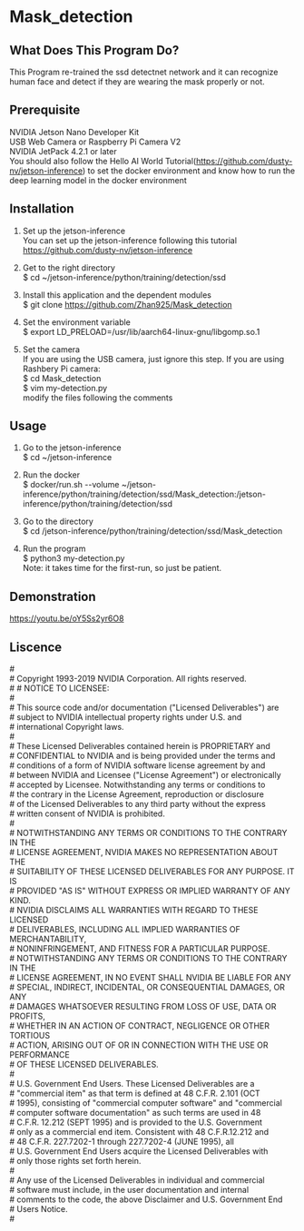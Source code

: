 # Mask_detection

## What Does This Program Do?
This Program re-trained the ssd detectnet network and it can recognize human face and detect if they are wearing the mask properly or not.

## Prerequisite
NVIDIA Jetson Nano Developer Kit\
USB Web Camera or Raspberry Pi Camera V2\
NVIDIA JetPack 4.2.1 or later\
You should also follow the Hello AI World Tutorial(https://github.com/dusty-nv/jetson-inference) to set the docker environment and know how to run the deep learning model in the docker environment

## Installation
1. Set up the jetson-inference\
You can set up the jetson-inference following this tutorial https://github.com/dusty-nv/jetson-inference

2. Get to the right directory\
$ cd ~/jetson-inference/python/training/detection/ssd

3. Install this application and the dependent modules\
$ git clone https://github.com/Zhan925/Mask_detection

4. Set the environment variable\
$ export LD_PRELOAD=/usr/lib/aarch64-linux-gnu/libgomp.so.1

5. Set the camera\
If you are using the USB camera, just ignore this step. If you are using Rashbery Pi camera:\
$ cd Mask_detection\
$ vim my-detection.py\
modify the files following the comments


## Usage
1. Go to the jetson-inference\
$ cd ~/jetson-inference

2. Run the docker\
$  docker/run.sh --volume ~/jetson-inference/python/training/detection/ssd/Mask_detection:/jetson-inference/python/training/detection/ssd

3. Go to the directory\
$ cd /jetson-inference/python/training/detection/ssd/Mask_detection

4. Run the program\
$  python3 my-detection.py\
Note: it takes time for the first-run, so just be patient.

## Demonstration
https://youtu.be/oY5Ss2yr6O8
## Liscence

\#\
\# Copyright 1993-2019 NVIDIA Corporation.  All rights reserved.\
\#
\# NOTICE TO LICENSEE:\
\#\
\# This source code and/or documentation ("Licensed Deliverables") are\
\# subject to NVIDIA intellectual property rights under U.S. and\
\# international Copyright laws.\
\#\
\# These Licensed Deliverables contained herein is PROPRIETARY and\
\# CONFIDENTIAL to NVIDIA and is being provided under the terms and\
\# conditions of a form of NVIDIA software license agreement by and\
\# between NVIDIA and Licensee ("License Agreement") or electronically\
\# accepted by Licensee.  Notwithstanding any terms or conditions to\
\# the contrary in the License Agreement, reproduction or disclosure\
\# of the Licensed Deliverables to any third party without the express\
\# written consent of NVIDIA is prohibited.\
\#\
\# NOTWITHSTANDING ANY TERMS OR CONDITIONS TO THE CONTRARY IN THE\
\# LICENSE AGREEMENT, NVIDIA MAKES NO REPRESENTATION ABOUT THE\
\# SUITABILITY OF THESE LICENSED DELIVERABLES FOR ANY PURPOSE.  IT IS\
\# PROVIDED "AS IS" WITHOUT EXPRESS OR IMPLIED WARRANTY OF ANY KIND.\
\# NVIDIA DISCLAIMS ALL WARRANTIES WITH REGARD TO THESE LICENSED\
\# DELIVERABLES, INCLUDING ALL IMPLIED WARRANTIES OF MERCHANTABILITY,\
\# NONINFRINGEMENT, AND FITNESS FOR A PARTICULAR PURPOSE.\
\# NOTWITHSTANDING ANY TERMS OR CONDITIONS TO THE CONTRARY IN THE\
\# LICENSE AGREEMENT, IN NO EVENT SHALL NVIDIA BE LIABLE FOR ANY\
\# SPECIAL, INDIRECT, INCIDENTAL, OR CONSEQUENTIAL DAMAGES, OR ANY\
\# DAMAGES WHATSOEVER RESULTING FROM LOSS OF USE, DATA OR PROFITS,\
\# WHETHER IN AN ACTION OF CONTRACT, NEGLIGENCE OR OTHER TORTIOUS\
\# ACTION, ARISING OUT OF OR IN CONNECTION WITH THE USE OR PERFORMANCE\
\# OF THESE LICENSED DELIVERABLES.\
\#\
\# U.S. Government End Users.  These Licensed Deliverables are a\
\# "commercial item" as that term is defined at 48 C.F.R. 2.101 (OCT\
\# 1995), consisting of "commercial computer software" and "commercial\
\# computer software documentation" as such terms are used in 48\
\# C.F.R. 12.212 (SEPT 1995) and is provided to the U.S. Government\
\# only as a commercial end item.  Consistent with 48 C.F.R.12.212 and\
\# 48 C.F.R. 227.7202-1 through 227.7202-4 (JUNE 1995), all\
\# U.S. Government End Users acquire the Licensed Deliverables with\
\# only those rights set forth herein.\
\#\
\# Any use of the Licensed Deliverables in individual and commercial\
\# software must include, in the user documentation and internal\
\# comments to the code, the above Disclaimer and U.S. Government End\
\# Users Notice.\
\#




